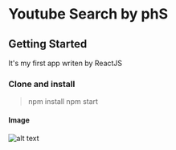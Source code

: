 # Youtube Search by phS


## Getting Started

It's my first app writen by ReactJS

### Clone and install

> npm install
> npm start


#### Image
![alt text](http://sv1.upsieutoc.com/2017/07/04/screenshot.png)

```
